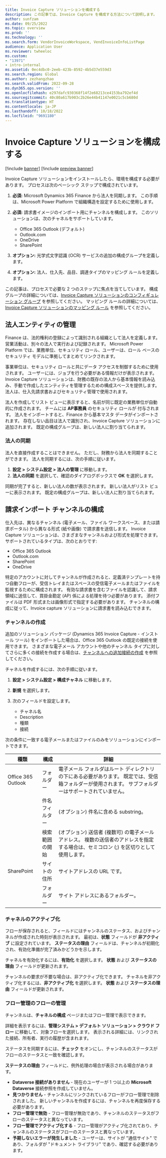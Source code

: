 ```yaml
---
title: Invoice Capture ソリューションを構成する
description: この記事では、Invoice Capture を構成する方法について説明します。
author: sunfzam
ms.date: 09/25/2022
ms.topic: overview
ms.prod: ''
ms.technology: ''
ms.search.form: VendorInvoiceWorkspace, VendInvoiceInfoListPage
audience: Application User
ms.reviewer: twheeloc
ms.custom:
- "13971"
- intro-internal
ms.assetid: 0ec4dbc0-2eeb-423b-8592-4b5d37e559d3
ms.search.region: Global
ms.author: zezhangzhao
ms.search.validFrom: 2022-09-28
ms.dyn365.ops.version: ''
ms.openlocfilehash: e297dafc930368f14f2e68213ce4153ba792ef4d
ms.sourcegitcommit: 40c80a617b903c2b26e44b41147e0021c5cb680d
ms.translationtype: HT
ms.contentlocale: ja-JP
ms.lasthandoff: 10/18/2022
ms.locfileid: "9691180"
---
```

# <a name="configure-the-invoice-capture-solution"></a>Invoice Capture ソリューションを構成する

[!include [banner](../includes/banner.md)]
[!include [preview banner](../includes/preview-banner.md)]

Invoice Capture ソリューションをインストールしたら、環境を構成する必要があります。 プロセスは次のベーシック ステップで構成されています。

1. **必須:** Microsoft Dynamics 365 Finance から法人を同期します。 この手順は、Microsoft Power Platform で組織構造を設定するために使用します。
2. **必須:** 請求書イメージのインポート用にチャンネルを構成します。 このソリューションは、次のチャネルをサポートしています。

    - Office 365 Outlook (デフォルト)
    - Outlook.com
    - OneDrive
    - SharePoint

3. **オプション:** 光学式文字認識 (OCR) サービスの追加の構成グループを定義します。
4. **オプション:** 法人、仕入先、品目、調達タイプのマッピング ルールを定義します。

この記事は、プロセスで必要な 2 つのステップに焦点を当てしています。 構成グループの詳細については、[Invoice Capture ソリューションのコンフィギュレーション グループ](invoice-capture-config-group.md) を参照してください。 マッピング ルールの詳細については、[Invoice Capture ソリューションのマッピング ルール](invoice-capture-mapping-rules.md) を参照してください。

## <a name="manage-legal-entities"></a>法人エンティティの管理

Finance は、法的権利の登録によって識別される組織として法人を定義します。 営業活動は、別々の法人で実行および記録されます。 Microsoft Power Platform では、業務単位、セキュリティ ロール、ユーザーは、ロール ベースのセキュリティ モデルに準拠してまとめてリンクされます。

事業単位は、セキュリティ ロールと共にデータ アクセスを制御するために使用されます。 ユーザーには、ジョブを行う必要がある情報だけが表示されます。 Invoice Capture ソリューションは、財務の既存の法人から基本情報を読み込み、手動で作成したエンティティを管理するための構成スペースを提供します。 法人は、仕入先請求書およびセキュリティ管理で使用されます。

法人を作成してリスト ビューに表示すると、名前が同じ既定の業務単位が自動的に作成されます。 チームには **AP事務員** のセキュリティ ロールが 付与されます。 法人をインポートすると、Finance から基本マスタ データがインポートされます。 存在しない品目は法人で識別され、Invoice Capture ソリューションに追加されます。 既定の構成グループは、新しい法人に割り当てられます。

### <a name="sync-legal-entities"></a>法人の同期

法人を直接作成することはできません。 ただし、財務から法人を同期することができます。 法人を同期するには、次の手順に従います。

1. **設定 \> システム設定 \> 法人の管理** に移動します。
2. **法人の同期** を選択して、確認のダイアログボックスで **OK** を選択します。

同期が完了すると、新しい法人の数が表示されます。 新しい法人がリスト ビューに表示されます。 既定の構成グループは、新しい法人に割り当てられます。

## <a name="configure-invoice-import-channels"></a>請求インポート チャンネルの構成

仕入先は、異なるチャンネル (電子メール、ファイル ワークスペース、または請求ポータル) から異なる形式 (紙や画像) で請求書を送信します。 Invoice Capture ソリューションは、さまざまなチャンネルおよび形式を処理できます。 サポートされているタイプは、次のとおりです:

- Office 365 Outlook
- Outlook.com
- SharePoint
- OneDrive

特定のアカウントに対してチャンネルが作成されると、定義済テンプレートを持つ自動フローが、受信トレイまたはスペースの受信電子メールまたはファイルを監視するために構成されます。 有効な請求書を含むファイルを認識して、請求領域に送信して、買掛金勘定 (AP) 係による処理を待つ必要があります。 添付ファイルは PDF 形式または画像形式で指定する必要があります。 チャンネルの構成に従って、Invoice capture ソリューションに請求書を読み込むできます。

### <a name="create-a-channel"></a>チャンネルの作成

追加のソリューション パッケージ (Dynamics 365 Invoice Capture - インストール ツール) をインポートした場合は、Office 365 Outlook の既定の接続を使用できます。 さまざまな電子メール アカウントや他のチャンネル タイプに対してさらに多くの接続を作成する場合は、[チャンネルへの追加接続の作成](invoice-capture-advanced-settings.md#create-additional-connections-for-channels) を参照してください。

チャネルを作成するには、次の手順に従います。

1. **設定 \> システム設定 \> 構成チャネル** に移動します。
2. **新規** を選択します。
3. 次のフィールドを設定します。

    - チャネル名
    - Description
    - 種類
    - 接続

次の条件に一致する電子メールまたはファイルのみをソリューションにインポートできます。

| 種類               | 構成  | 詳細 |
|--------------------|----------------|------------------|
| Office 365 Outlook | フォルダー         | 電子メール フォルダはルート ディレクトリの下にある必要があります。 既定では、受信箱フォルダーが使用されます。 サブフォルダーはサポートされていません。 |
|                    | 件名フィルター | (オプション) 件名に含める substring。 |
|                    | 検索範囲の開始           | (オプション) 送信者 (複数可) の電子メールアドレス。 複数の送信者のアドレスを指定する場合は、セミコロン (;) を区切りとして使用します。 |
| SharePoint         | サイトの住所   | サイトアドレスの URL です。 |
|                    | フォルダー         | サイト アドレスにあるフォルダー。 |

### <a name="activate-the-channel"></a>チャネルのアクティブ化

フローが保存されると、フィールドにはチャンネルのステータス、およびチャンネルが作成された時刻が表示されます。 最初は、**状態** フィールドが **非アクティブ** に設定されています。 **ステータスの理由** フィールドは、チャンネルが初期化され、有効化準備が完了済みかどうかを示します。

チャネルを有効化するには、**有効化** を選択します。 **状態** および **ステータスの理由** フィールドが更新されます。

チャンネルの要求が不要な場合は、非アクティブ化できます。 チャネルを非アクティブ化するには、**非アクティブ化** を選択します。 **状態** および **ステータスの理由** フィールドが更新されます。

### <a name="manage-flows-in-flow-management"></a>フロー管理のフローの管理

チャンネルは、**チャネルの構成** ページまたはフロー管理で表示できます。

詳細を表示するには、**管理システム \> デフォルト ソリューション \> クラウド フロー** に移動して、対象フローを選択します。 表示される詳細には、リンクされた接続、所有者、実行の履歴が含まれます。

ステータスを同期するには、**チェック** をオンにし、チャンネルのステータスがフローのステータスと一致を確認します。

**ステータスの理由** フィールドに、例外処理の場合が表示される場合があります。

- **Dataverse 接続がありません** - 現在のユーザーが 1 つ以上の **Microsoft Dataverse** 接続参照を作成していません。
- **見つかりません** - チャンネルにリンクされているフローがフロー管理で削除されました。 新しいチャンネルを作成するには、チャンネルを再度保存する必要があります。
- **フロー管理で無効** - フロー管理が無効であり、チャンネルのステータスがフローのステータスと異なっています。
- **フロー管理でアクティブ化する** - フロー管理がアクティブ化されており、チャンネルのステータスがフローのステータスと異なっています。
- **予期しないエラーが発生しました** - ユーザーは、サイトが "通信サイト" であり、フォルダが "ドキュメント ライブラリ" であり、確認する必要があります。
